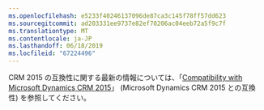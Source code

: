```yaml
---
ms.openlocfilehash: e5233f40246137096de87ca3c145f78ff57dd623
ms.sourcegitcommit: ad203331ee9737e82ef70206ac04eeb72a5f9c7f
ms.translationtype: MT
ms.contentlocale: ja-JP
ms.lasthandoff: 06/18/2019
ms.locfileid: "67224496"
---
```

CRM 2015 の互換性に関する最新の情報については、「[Compatibility with Microsoft Dynamics CRM 2015](https://support.microsoft.com/en-us/kb/3018360)」 (Microsoft Dynamics CRM 2015 との互換性) を参照してください。